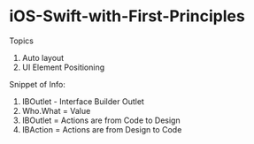 # iOS-Swift-with-First-Principles

Topics 
1. Auto layout 
2. UI Element Positioning

Snippet of Info:
1. IBOutlet - Interface Builder Outlet 
2. Who.What = Value
3. IBOutlet = Actions are from Code to Design
4. IBAction = Actions are from Design to Code
